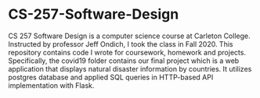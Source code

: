 # CS-257-Software-Design

CS 257 Software Design is a computer science course at Carleton College. Instructed by professor Jeff Ondich, I took the class in Fall 2020. This repository contains code I wrote for coursework, homework and projects.
Specifically, the covid19 folder contains our final project which is a web application that displays natural disaster information by countries. It utilizes postgres database and applied SQL queries in HTTP-based API implementation with Flask.
